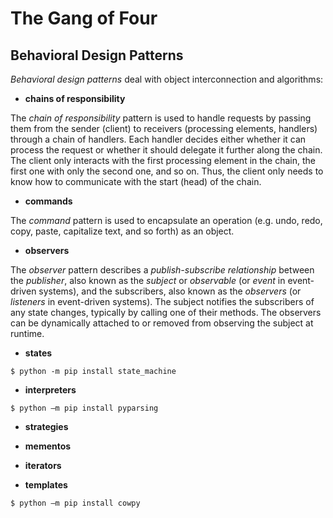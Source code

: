 # The Gang of Four

## Behavioral Design Patterns

*Behavioral design patterns* deal with object interconnection and algorithms:

- **chains of responsibility**

The *chain of responsibility* pattern is used to handle requests by passing them from the sender (client) to receivers 
(processing elements, handlers) through a chain of handlers. 
Each handler decides either whether it can process the request or whether it should delegate it further along the chain.
The client only interacts with the first processing element in the chain, 
the first one with only the second one, and so on.
Thus, the client only needs to know how to communicate with the start (head) of the chain.

- **commands**

The *command* pattern is used to encapsulate an operation 
(e.g. undo, redo, copy, paste, capitalize text, and so forth) as an object.

- **observers**

The *observer* pattern describes a *publish-subscribe relationship* between the *publisher*, 
also known as the *subject* or *observable* (or *event* in event-driven systems), 
and the subscribers, also known as the *observers* (or *listeners* in event-driven systems).
The subject notifies the subscribers of any state changes, typically by calling one of their methods.
The observers can be dynamically attached to or removed from observing the subject at runtime.

- **states**

```unix
$ python -m pip install state_machine
```

- **interpreters**

```unix
$ python –m pip install pyparsing
```

- **strategies**

- **mementos**

- **iterators**

- **templates**

```unix
$ python –m pip install cowpy
```
